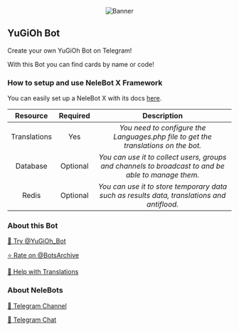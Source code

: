 <p align="center"> 
    <img src="https://telegra.ph/file/7ded3f55cd2770a844b59.jpg" alt="Banner" /> 
</p>

## YuGiOh Bot

Create your own YuGiOh Bot on Telegram!

With this Bot you can find cards by name or code!

### How to setup and use NeleBot X Framework

You can easily set up a NeleBot X with its docs [here](https://neleb54gold.github.io/NeleBotX/).

| Resource     | Required | Description |
| :----------: | :------: | :----------:|
| Translations | Yes      | _You need to configure the Languages.php file to get the translations on the bot._ |
| Database     | Optional | _You can use it to collect users, groups and channels to broadcast to and be able to manage them._ |
| Redis        | Optional | _You can use it to store temporary data such as results data, translations and antiflood._ |

### About this Bot

[🤖 Try @YuGiOh_Bot](https://t.me/YuGiOh_Bot)

[⭐️ Rate on @BotsArchive](https://t.me/BotsArchive/643)

[📲 Help with Translations](https://nelebots.oneskyapp.com/collaboration/translate/project/project/168578/)

### About NeleBots

[📢 Telegram Channel](https://t.me/NeleBots)

[👥 Telegram Chat](https://t.me/NeleBotsChat)
